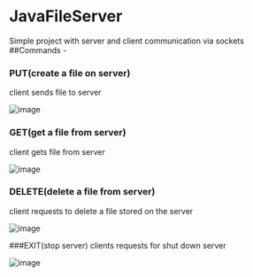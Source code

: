 # JavaFileServer
Simple project with server and client communication via sockets
##Commands - 
### PUT(create a file on server)
client sends file to server

![image](https://user-images.githubusercontent.com/55722614/142605112-78213629-4642-4fb9-8797-6285c7f6d0d8.png)

### GET(get a file from server)
client gets file from server

![image](https://user-images.githubusercontent.com/55722614/142605342-a2539917-f4d2-421b-a4dd-b1691b673509.png)

### DELETE(delete a file from server)
client requests to delete a file stored on the server

![image](https://user-images.githubusercontent.com/55722614/142606703-eb65ca2b-1395-4339-8810-4c7ff91b5fa9.png)

###EXIT(stop server)
clients requests for shut down server

![image](https://user-images.githubusercontent.com/55722614/142607127-b3b2d368-bf56-45fd-8fee-27654e512039.png)
